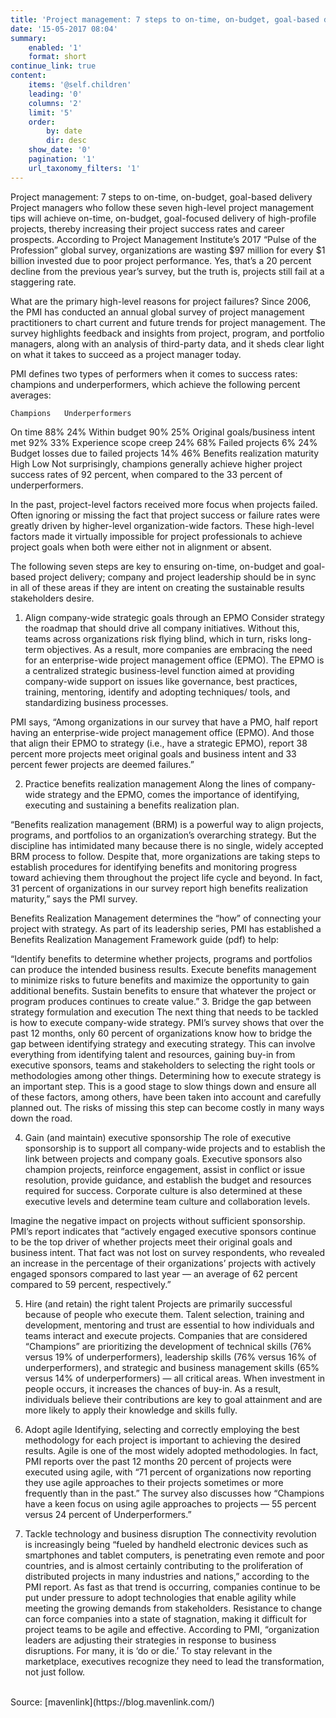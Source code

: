 ```yaml
---
title: 'Project management: 7 steps to on-time, on-budget, goal-based delivery (CIO)'
date: '15-05-2017 08:04'
summary:
    enabled: '1'
    format: short
continue_link: true
content:
    items: '@self.children'
    leading: '0'
    columns: '2'
    limit: '5'
    order:
        by: date
        dir: desc
    show_date: '0'
    pagination: '1'
    url_taxonomy_filters: '1'
---
```


Project management: 7 steps to on-time, on-budget, goal-based delivery
Project managers who follow these seven high-level project management tips will achieve on-time, on-budget, goal-focused delivery of high-profile projects, thereby increasing their project success rates and career prospects.
According to Project Management Institute’s 2017 “Pulse of the Profession” global survey, organizations are wasting $97 million for every $1 billion invested due to poor project performance. Yes, that’s a 20 percent decline from the previous year’s survey, but the truth is, projects still fail at a staggering rate.

What are the primary high-level reasons for project failures? Since 2006, the PMI has conducted an annual global survey of project management practitioners to chart current and future trends for project management. The survey highlights feedback and insights from project, program, and portfolio managers, along with an analysis of third-party data, and it sheds clear light on what it takes to succeed as a project manager today. 

PMI defines two types of performers when it comes to success rates: champions and underperformers, which achieve the following percent averages:

 	Champions	Underperformers
On time	88%	24%
Within budget	90%	25%
Original goals/business intent met	92%	33%
Experience scope creep	24%	68%
Failed projects	6%	24%
Budget losses due to failed projects	14%	46%
Benefits realization maturity	High	Low
Not surprisingly, champions generally achieve higher project success rates of 92 percent, when compared to the 33 percent of underperformers. 

In the past, project-level factors received more focus when projects failed. Often ignoring or missing the fact that project success or failure rates were greatly driven by higher-level organization-wide factors. These high-level factors made it virtually impossible for project professionals to achieve project goals when both were either not in alignment or absent.

The following seven steps are key to ensuring on-time, on-budget and goal-based project delivery; company and project leadership should be in sync in all of these areas if they are intent on creating the sustainable results stakeholders desire.

1. Align company-wide strategic goals through an EPMO
Consider strategy the roadmap that should drive all company initiatives. Without this, teams across organizations risk flying blind, which in turn, risks long-term objectives. As a result, more companies are embracing the need for an enterprise-wide project management office (EPMO). The EPMO is a centralized strategic business-level function aimed at providing company-wide support on issues like governance, best practices, training, mentoring, identify and adopting techniques/ tools, and standardizing business processes.

PMI says, “Among organizations in our survey that have a PMO, half report having an enterprise-wide project management office (EPMO). And those that align their EPMO to strategy (i.e., have a strategic EPMO), report 38 percent more projects meet original goals and business intent and 33 percent fewer projects are deemed failures.”

2. Practice benefits realization management
Along the lines of company-wide strategy and the EPMO, comes the importance of identifying, executing and sustaining a benefits realization plan.

“Benefits realization management (BRM) is a powerful way to align projects, programs, and portfolios to an organization’s overarching strategy. But the discipline has intimidated many because there is no single, widely accepted BRM process to follow. Despite that, more organizations are taking steps to establish procedures for identifying benefits and monitoring progress toward achieving them throughout the project life cycle and beyond. In fact, 31 percent of organizations in our survey report high benefits realization maturity,” says the PMI survey.

Benefits Realization Management determines the “how” of connecting your project with strategy. As part of its leadership series, PMI has established a Benefits Realization Management Framework guide (pdf) to help:

“Identify benefits to determine whether projects, programs and portfolios can produce the intended business results.
Execute benefits management to minimize risks to future benefits and maximize the opportunity to gain additional benefits.
Sustain benefits to ensure that whatever the project or program produces continues to create value.”
3. Bridge the gap between strategy formulation and execution
The next thing that needs to be tackled is how to execute company-wide strategy. PMI’s survey shows that over the past 12 months, only 60 percent of organizations know how to bridge the gap between identifying strategy and executing strategy. This can involve everything from identifying talent and resources, gaining buy-in from executive sponsors, teams and stakeholders to selecting the right tools or methodologies among other things. Determining how to execute strategy is an important step. This is a good stage to slow things down and ensure all of these factors, among others, have been taken into account and carefully planned out. The risks of missing this step can become costly in many ways down the road.

4. Gain (and maintain) executive sponsorship
The role of executive sponsorship is to support all company-wide projects and to establish the link between projects and company goals. Executive sponsors also champion projects, reinforce engagement, assist in conflict or issue resolution, provide guidance, and establish the budget and resources required for success. Corporate culture is also determined at these executive levels and determine team culture and collaboration levels.

Imagine the negative impact on projects without sufficient sponsorship. PMI’s report indicates that “actively engaged executive sponsors continue to be the top driver of whether projects meet their original goals and business intent. That fact was not lost on survey respondents, who revealed an increase in the percentage of their organizations’ projects with actively engaged sponsors compared to last year — an average of 62 percent compared to 59 percent, respectively.”    

5. Hire (and retain) the right talent
Projects are primarily successful because of people who execute them. Talent selection, training and development, mentoring and trust are essential to how individuals and teams interact and execute projects. Companies that are considered “Champions” are prioritizing the development of technical skills (76% versus 19% of underperformers), leadership skills (76% versus 16% of underperformers), and strategic and business management skills (65% versus 14% of underperformers) — all critical areas. When investment in people occurs, it increases the chances of buy-in. As a result, individuals believe their contributions are key to goal attainment and are more likely to apply their knowledge and skills fully.

6. Adopt agile
Identifying, selecting and correctly employing the best methodology for each project is important to achieving the desired results. Agile is one of the most widely adopted methodologies. In fact, PMI reports over the past 12 months 20 percent of projects were executed using agile, with “71 percent of organizations now reporting they use agile approaches to their projects sometimes or more frequently than in the past.” The survey also discusses how “Champions have a keen focus on using agile approaches to projects — 55 percent versus 24 percent of Underperformers.”

7. Tackle technology and business disruption
The connectivity revolution is increasingly being “fueled by handheld electronic devices such as smartphones and tablet computers, is penetrating even remote and poor countries, and is almost certainly contributing to the proliferation of distributed projects in many industries and nations,” according to the PMI report. As fast as that trend is occurring, companies continue to be put under pressure to adopt technologies that enable agility while meeting the growing demands from stakeholders. Resistance to change can force companies into a state of stagnation, making it difficult for project teams to be agile and effective. According to PMI, “organization leaders are adjusting their strategies in response to business disruptions. For many, it is ‘do or die.’ To stay relevant in the marketplace, executives recognize they need to lead the transformation, not just follow.
<br>
Source: [mavenlink](https://blog.mavenlink.com/)